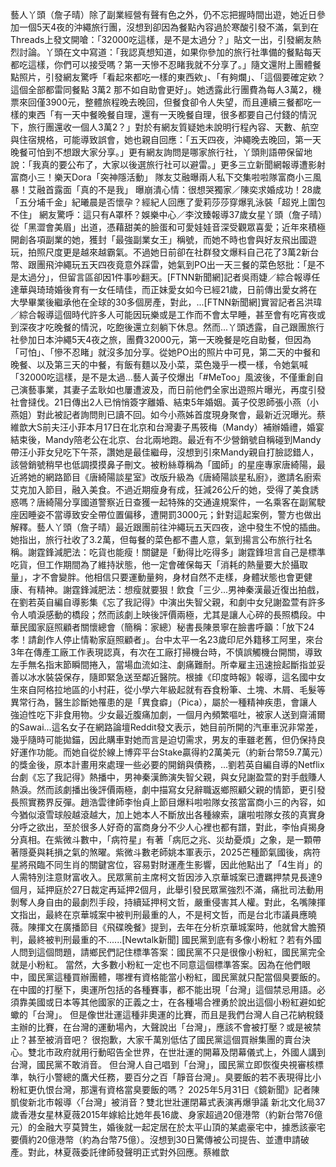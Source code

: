 藝人丫頭（詹子晴）除了副業經營有聲有色之外，仍不忘把握時間出遊，她近日參加一個5天4夜的沖繩旅行團，沒想到卻因為餐點內容過於寒酸引發不滿，氣到在Threads上發文開嗆：「32000吃這樣，是不是太過分？」貼文一出，引發網友熱烈討論。丫頭在文中寫道：「我認真想知道，如果你參加的旅行社準備的餐點每天都吃這樣，你們可以接受嗎？第一天慘不忍睹我就不分享了。」隨文還附上團體餐點照片，引發網友驚呼「看起來都吃一樣的東西欸」、「有夠爛」、「這個要確定欸？ 這個全部都雷同餐點 3萬2 那不如自助會更好」。她透露此行團費為每人3萬2，機票來回僅3900元，整體旅程晚去晚回，但餐食卻令人失望，而且連續三餐都吃一樣的東西「有一天中餐晚餐自理，還有一天晚餐自理，很多都要自己付錢的情況下，旅行團還收一個人3萬2？」對於有網友質疑她未說明行程內容、天數、航空與住宿規格，可能導致誤會，她也親自回應：「五天四夜，沖繩晚去晚回，第一天晚餐可怕到不想跟大家分享。」更有網友詢問是哪家旅行社，丫頭則語帶保留地說：「我真的要公布了，大家以後選旅行社可以避雷。」更多三立新聞網報導遭影射富商小三！樂天Dora「突神隱活動」 隊友艾融曝兩人私下交集啦啦隊富商小三風暴！艾融首露面「真的不是我」 曝崩潰心情：很想哭獨家／陳奕求婚成功！28歲「五分埔千金」紀曦晨是否懷孕？經紀人回應了愛莉莎莎穿爆乳泳裝「超兇上圍包不住」 網友驚呼：這只有A罩杯？娛樂中心／李汶臻報導37歲女星丫頭（詹子晴）從「黑澀會美眉」出道，憑藉甜美的臉蛋和可愛娃娃音深受觀眾喜愛；近年來積極開創各項副業的她，獲封「最強副業女王」稱號，而她不時也會與好友飛出國遊玩，拍照尺度更是越來越霸氣。不過她日前卻在社群發文爆料自己花了3萬2新台幣、跟團飛沖繩玩五天四夜竟意外踩雷，她氣到PO出一天三餐的菜色怒批：「是不是太過分」，但留言區卻因1件事吵翻天。[FTNN新聞網]記者吳雨婕／綜合報導任達華與琦琦婚後育有一女任晴佳，而正妹愛女如今已經21歲，日前傳出愛女將在大學畢業後繼承他在全球的30多個房產，對此，...[FTNN新聞網]實習記者呂洪瑋／綜合報導這個時代許多人可能因玩樂或是工作而不會太早睡，甚至會有吃宵夜或到深夜才吃晚餐的情況，吃飽後還立刻躺下休息。然而...丫頭透露，自己跟團旅行社參加日本沖繩5天4夜之旅，團費32000元，第一天晚餐是吃自助餐，但因為「可怕」、「慘不忍睹」就沒多加分享。從她PO出的照片中可見，第二天的中餐和晚餐、以及第三天的中餐，有飯有麵以及小菜，菜色幾乎一模一樣，令她氣喊「32000吃這樣，是不是太過...藝人黃子佼爆出「#MeToo」風波後，不僅重創自己演藝事業，其妻子孟耿如也屢遭波及，而日前他們全家出遊照片曝光，再度引發社會撻伐。21日傳出2人已悄悄簽字離婚、結束5年婚姻。黃子佼恩師張小燕（小燕姐）對此被記者詢問則已讀不回。如今小燕姊首度現身聚會，最新近況曝光。蔡維歆大S前夫汪小菲本月17日在北京和台灣妻子馬筱梅（Mandy）補辦婚禮，婚宴結束後，Mandy陪老公在北京、台北兩地跑。最近有不少營銷號自稱碰到Mandy帶汪小菲女兒吃下午茶，讚她是最佳繼母，沒想到引來Mandy親自打臉認錯人，該營銷號稍早也低調摸摸鼻子刪文。被粉絲尊稱為「國師」的星座專家唐綺陽，最近將她的網路節目《唐綺陽談星室》改版升級為《唐綺陽談星私廚》，邀請名廚索艾克加入節目，融入美食。不過近期瘦身有成，狂減26公斤的她，受得了美食誘惑嗎？唐綺陽分享國道警察近日查獲一起特殊的交通違規案件，一名乘客在副駕駛座因睡姿不當導致安全帶位置偏移，遭開罰3000元；針對這起案例，警方也做出解釋。藝人丫頭（詹子晴）最近跟團前往沖繩玩五天四夜，途中發生不悅的插曲。她指出，旅行社收了3.2萬，但每餐的菜色都不盡人意，氣到揚言公布旅行社名稱。謝霆鋒減肥法：吃貨也能瘦！關鍵是「動得比吃得多」謝霆鋒坦言自己是標準吃貨，但工作期間為了維持狀態，他一定會確保每天「消耗的熱量要大於攝取量」，才不會變胖。他相信只要運動量夠，身材自然不走樣，身體狀態也會更健康、有精神。謝霆鋒減肥法：想瘦就要狠！飲食「三少...男神秦漢最近復出拍戲，在劉若英自編自導影集《忘了我記得》中演出失智父親，和劇中女兒謝盈萱有許多令人噴淚感動的橋段；然而該劇上映後評價兩極，尤其是讓人心碎的長照橋段。中華民國家庭照顧者關懷總會（簡稱：家總）秘書長陳景寧在臉書呼籲：「放下24孝！請創作人停止情勒家庭照顧者」。台中太平一名23歲印尼外籍移工阿里，來台3年在傳產工廠工作表現認真，有次在工廠打掃機台時，不慎誤觸機台開關，導致左手無名指末節瞬間捲入，當場血流如注、劇痛難耐。所幸雇主迅速撿起斷指並妥善以冰水裝袋保存，隨即緊急送至鄰近醫院。根據《印度時報》報導，這名國中女生來自阿格拉地區的小村莊，從小學六年級起就有吞食粉筆、土塊、木屑、毛髮等異常行為，醫生診斷她罹患的是「異食癖」（Pica），屬於一種精神疾患，會讓人強迫性吃下非食用物。少女最近腹痛加劇，一個月內頻繁嘔吐，被家人送到齋浦爾的Sawai...這名女子在網路論壇Reddit發文表示，她目前所開的汽車車況非常差，幾乎隨時可能拋錨，因此購車對她而言是迫切需求，男友的車雖老舊，但仍保持良好運作功能。而她自從於線上博弈平台Stake贏得約2萬美元（約新台幣59.7萬元）的獎金後，原本計畫用來處理一些必要的開銷與債務，...劉若英自編自導的Netflix台劇《忘了我記得》熱播中，男神秦漢飾演失智父親，與女兒謝盈萱的對手戲賺人熱淚。然而該劇播出後評價兩極，劇中描寫女兒辭職返鄉照顧父親的情節，更引發長照實務界反彈。趙浩雲律師李怡貞上節目爆料啦啦隊女孩當富商小三的內容，如今猶似滾雪球般越滾越大，加上她本人不斷放出各種線索，讓啦啦隊女孩的真實身分呼之欲出，至於很多人好奇的富商身分不少人心裡也都有譜，對此，李怡貞揭身分真相。在紫微斗數中，「病符星」有著「病厄之兆、災劫憂煩」之象，是一顆帶著隱憂與耗損之氣的煞曜。紫微斗數老師姚本軍表示，2025芒種節氣國後，病符星將飛臨不同生肖的關鍵宮位，容易對財運產生影響，因此他點出了「4生肖」的人需特別注意財富收入。民眾黨前主席柯文哲因涉入京華城案已遭羈押禁見長達9個月，延押庭於27日裁定再延押2個月，此舉引發民眾黨強烈不滿，痛批司法動用剝奪人身自由的最劇烈手段，持續延押柯文哲，嚴重侵害其人權。對此，名嘴陳揮文指出，最終在京華城案中被判刑最重的人，不是柯文哲，而是台北市議員應曉薇。陳揮文在廣播節目《飛碟晚餐》提到，去年在分析京華城案時，他就曾大膽預判，最終被判刑最重的不......[Newtalk新聞] 國民黨到底有多像小粉紅？若有外國人問到這個問題，請鄉民們記住標準答案：國民黨不只是很像小粉紅，國民黨完全就是小粉紅。 當然，大多數小粉紅一定也不同意這個標準答案。因為在他們眼中，國民黨這種買辦團體，哪裡有資格能當小粉紅，國民黨就只配當個臭要飯的。 在中國的打壓下，奧運所包括的各種賽事，都不能出現「台灣」這個禁忌用語。必須靠美國或日本等其他國家的正義之士，在各種場合裡勇於說出這個小粉紅避如蛇蠍的「台灣」。 但是像世壯運這種非奧運的比賽，而且是我們台灣人自己花納稅錢主辦的比賽，在台灣的運動場內，大聲說出「台灣」，應該不會被打壓？或是被禁止？甚至被消音吧？ 很抱歉，大家千萬別低估了國民黨這個買辦集團的賣台決心。雙北市政府就用行動昭告全世界，在世壯運的開幕及閉幕儀式上，外國人講到台灣，國民黨不敢消音。 但台灣人自己唱到「台灣」，國民黨立即恢復央視審核標準，執行小警總的鷹犬任務，要百分之百「靜音台灣」。臭要飯的若不表現得比小粉紅更仇恨台灣，那還有資格當臭要飯的嗎？ 2025年5月31日《鏡新聞》記者陳凱俊新北市報導〈「台灣」被消音？雙北世壯運閉幕式表演再爆爭議 新北文化局37歲香港女星林夏薇2015年嫁給比她年長16歲、身家超過20億港幣（約新台幣76億元）的金融大亨莫贊生，婚後就一起定居在於太平山頂的某處豪宅中，據悉該豪宅要價約20億港幣（約為台幣75億）。沒想到30日驚傳被公司提告、並遭申請破產。對此，林夏薇委託律師發聲明正式對外回應。蔡維歆